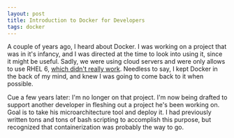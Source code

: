 ```yaml
---
layout: post
title: Introduction to Docker for Developers
tags: docker
---
```


A couple of years ago, I heard about Docker. I was working on a project that was in it's infancy, and I was directed at the time to look into using it, since it might be useful. Sadly, we were using cloud servers and were only allows to use RHEL 6, [which didn't really work](https://access.redhat.com/solutions/1378023). Needless to say, I kept Docker in the back of my mind, and knew I was going to come back to it when possible.

Cue a few years later: I'm no longer on that project. I'm now being drafted to support another developer in fleshing out a project he's been working on. Goal is to take his microarchitecture tool and deploy it. I had previously written tons and tons of bash scripting to accomplish this purpose, but recognized that containerization was probably the way to go. 